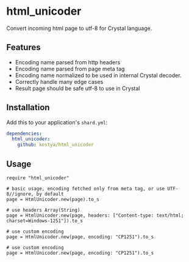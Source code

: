 # html_unicoder

Convert incoming html page to utf-8 for Crystal language.

## Features
* Encoding name parsed from http headers
* Encoding name parsed from page meta tag
* Encoding name normalized to be used in internal Crystal decoder.
* Correctly handle many edge cases
* Result page should be safe utf-8 to use in Crystal

## Installation


Add this to your application's `shard.yml`:

```yaml
dependencies:
  html_unicoder:
    github: kostya/html_unicoder
```


## Usage


```crystal
require "html_unicoder"

# basic usage, encoding fetched only from meta tag, or use UTF-8//ignore, by default
page = HtmlUnicoder.new(page).to_s

# use headers Array(String)
page = HtmlUnicoder.new(page, headers: ["Content-type: text/html; charset=Windows-1251"]).to_s

# use custom encoding
page = HtmlUnicoder.new(page, encoding: "CP1251").to_s

# use custom encoding
page = HtmlUnicoder.new(page, encoding: "CP1251").to_s

```
